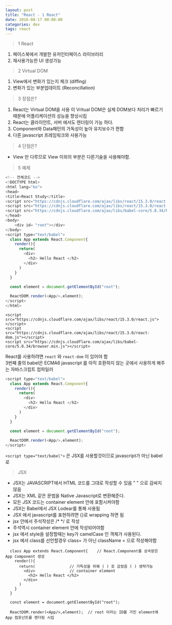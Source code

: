 ```yaml
---
layout: post
title: "React - 1 React"
date: 2016-08-17 00:00:00
categories: dev
tags: react
---
```


>1 React

1. 페이스북에서 개발한 유저인터페이스 라이브러리
2. 재사용가능한 UI 생성가능

>2 Virtual DOM

1. View에서 변화가 있는지 체크 (diffing)
2. 변화가 있는 부분업데이트 (Reconcillation)

>3 장점은?

1. React는 Virtual DOM을 사용 이 Vritual DOM은 실제 DOM보다 처리가 빠르기 때문에 어플리케이션의 성능을 향상시킴
2. React는 클라이언트, 서버 에서도 렌더링이 가능 하다.
3. Component와 Data패턴의 가독성이 높아 유지보수가 편함
4. 다른 javascript 프레임워크와 사용가능

>4 단점은?

- View 만 다루므로 View 이외의 부분은 다른기술을 사용해야함.

>5 예제

```javascript
<!-- 전체코드 -->
<!DOCTYPE html>
<html lang="ko">
<head>
<title>React Study</title>
<script src="https://cdnjs.cloudflare.com/ajax/libs/react/15.3.0/react.js"></script>
<script src="https://cdnjs.cloudflare.com/ajax/libs/react/15.3.0/react-dom.js"></script>
<script src="https://cdnjs.cloudflare.com/ajax/libs/babel-core/5.8.34/browser.min.js"></script>
</head>
<body>
	<div id= "root"></div>
</body>
<script type="text/babel">
  class App extends React.Component{
    render(){
      return(
        <div>
          <h2> Hello React </h2>
        </div>
      )
    }
  } 
  
  const element = document.getElementById("root");

  ReactDOM.render(<App/>,element); 
</script>
</html>
```

```
<script src="https://cdnjs.cloudflare.com/ajax/libs/react/15.3.0/react.js"></script>
<script src="https://cdnjs.cloudflare.com/ajax/libs/react/15.3.0/react-dom.js"></script>
<script src="https://cdnjs.cloudflare.com/ajax/libs/babel-core/5.8.34/browser.min.js"></script>
```

React를 사용하려면 `react` 와 `react-dom` 이 있어야 함  
3번째 줄의 babel은 ECMA6 javascript 를 아직 호환하지 않는 곳에서 사용하게 해주는 자바스크립트 컴파일러

```javascript
<script type="text/babel">
  class App extends React.Component{
    render(){
      return(
        <div>
          <h2> Hello React </h2>
        </div>
      )
    }
  } 
  
  const element = document.getElementById("root");

  ReactDOM.render(<App/>,element); 
</script>
```

`<script type="text/babel">` 은 JSX를 사용할것이므로 javascript가 아닌 babel로  


>JSX

- JSX는 JAVASCRIPT에서 HTML 코드를 그대로 작성할 수 있음 " " 으로 감싸지 않음
- JSX는 XML 같은 문법을 Native Javascript로 변환해준다.
- 모든 JSX 코드는 container element 안에 포함시켜야함
- JSX는 Babel에서 JSX Lodear를 통해 사용됨
- JSX 에서 javascript를 표현하려면 {}로 wrapping  하면 됨
- jsx 안에서 주석작성은  /* */ 로 작성
- 주석역시 container element 안에 작성되어야함 
- jsx 에서 style을 설정할때는 key가 camelCase 인 객체가 사용된다.
- jsx 에서 class를 선언할경우 class= 가 아닌 className = 으로 작성해야함

```
  class App extends React.Component{	// React.Component를 상속받은 App Component 생성 
    render(){
      return(				// 가독성을 위해 ( ) 로 감쌌음 ( ) 생략가능
        <div>				// container element
          <h2> Hello React </h2>
        </div>
      )
    }
  } 
  
  const element = document.getElementById("root");

  ReactDOM.render(<App/>,element);	// root 이라는 ID를 가진 element에 App 컴포넌트를 렌더링 시킴
```
